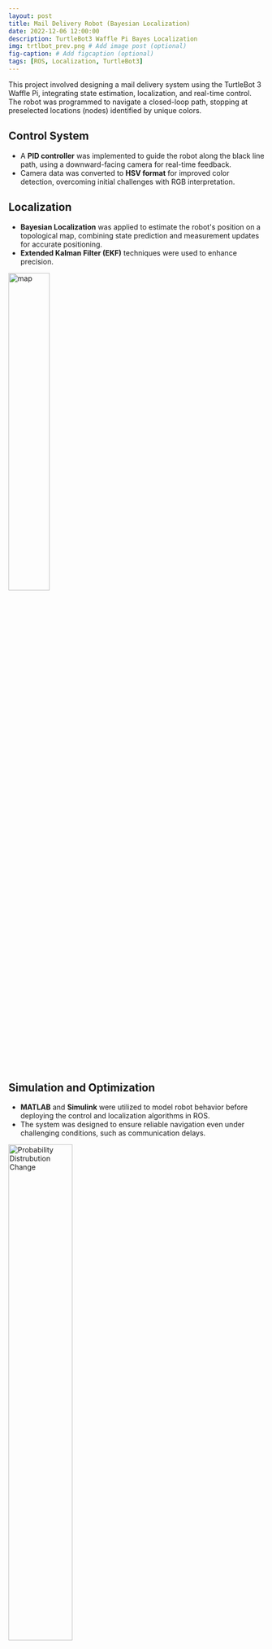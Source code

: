 ```yaml
---
layout: post
title: Mail Delivery Robot (Bayesian Localization)
date: 2022-12-06 12:00:00
description: TurtleBot3 Waffle Pi Bayes Localization
img: trtlbot_prev.png # Add image post (optional)
fig-caption: # Add figcaption (optional)
tags: [ROS, Localization, TurtleBot3]
---
```

This project involved designing a mail delivery system using the TurtleBot 3 Waffle Pi, integrating state estimation, localization, and real-time control. The robot was programmed to navigate a closed-loop path, stopping at preselected locations (nodes) identified by unique colors.

## Control System
- A **PID controller** was implemented to guide the robot along the black line path, using a downward-facing camera for real-time feedback. 
- Camera data was converted to **HSV format** for improved color detection, overcoming initial challenges with RGB interpretation.

## Localization
- **Bayesian Localization** was applied to estimate the robot's position on a topological map, combining state prediction and measurement updates for accurate positioning.
- **Extended Kalman Filter (EKF)** techniques were used to enhance precision.

<img src="{{site.baseurl}}/assets/img/map.png" alt="map" style="width:40%;" />

## Simulation and Optimization
- **MATLAB** and **Simulink** were utilized to model robot behavior before deploying the control and localization algorithms in ROS.
- The system was designed to ensure reliable navigation even under challenging conditions, such as communication delays.

<img src="{{site.baseurl}}/assets/img/bayepy.png" alt="Probability Distrubution Change" style="width:50%;" />


## Key Features
- Real-time probability-based localization for high-confidence stops.
- Integration of state prediction and sensor measurements to minimize errors.
- System tuning to balance accuracy and efficiency, with recommendations for faster future performance.

---

This project demonstrated a robust approach to autonomous robot navigation, showcasing problem-solving in:
- Sensor integration.
- Algorithm design.
- Real-world testing.

\
![TurtleBot]({{site.baseurl}}/assets/img/trtlebot.jpg)
<img src="{{site.baseurl}}/assets/img/tbotpath.png" alt="Simulation" style="width:40%;" />


